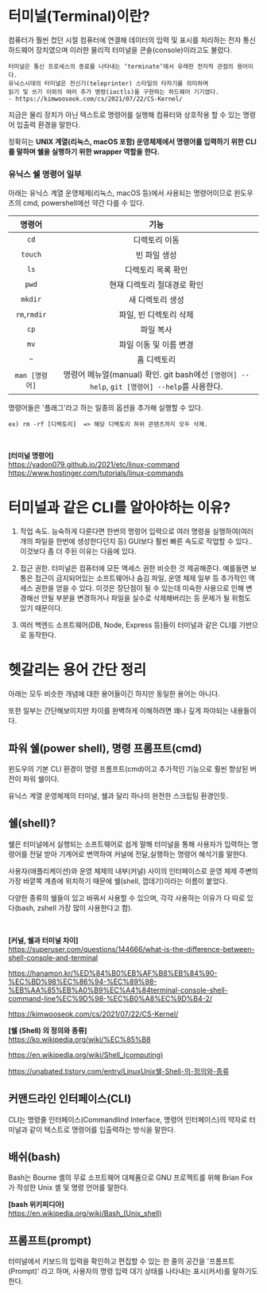 <!-- ## 백엔드 콘텐츠에 대하여 (node, Express DB auth 등등) -->

# 터미널(Terminal)이란?

컴퓨터가 훨씬 컸던 시절 컴퓨터에 연결해 데이터의 입력 및 표시를 처리하는 전자 통신 하드웨어 장치였으며 이러한 물리적 터미널을 콘솔(console)이라고도 불렀다.
```
터미널은 통신 프로세스의 종료를 나타내는 ‘terminate’에서 유래한 전자적 관점의 용어이다. 
유닉스시대의 터미널은 전신기(teleprinter) 스타일의 타자기를 의미하며 
읽기 및 쓰기 이외의 여러 추가 명령(ioctls)을 구현하는 하드웨어 기기였다.
- https://kimwooseok.com/cs/2021/07/22/CS-Kernel/
```
지금은 물리 장치가 아닌 텍스트로 명령어를 실행해 컴퓨터와 상호작용 할 수 있는 명령어 입출력 환경을 말한다. 

정확히는 **UNIX 계열(리눅스, macOS 포함) 운영체제에서 명령어를 입력하기 위한 CLI를 말하며 쉘을 실행하기 위한 wrapper 역할을 한다.**

<!-- **윈도우에선 파워 쉘, cmd(명령 프롬프트)가 터미널과 같은 개념.** -->

### 유닉스 쉘 명령어 일부

아래는 유닉스 계열 운영체제(리눅스, macOS 등)에서 사용되는 명령어이므로 윈도우즈의 cmd, powershell에선 약간 다를 수 있다. 

|명령어|기능|
|:---:|:---:|
|`cd`|디렉토리 이동|
|`touch`|빈 파일 생성|
|`ls`|디렉토리 목록 확인|
|`pwd`|현재 디렉토리 절대경로 확인|
|`mkdir`|새 디렉토리 생성|
|`rm`,`rmdir`|파일, 빈 디렉토리 삭제|
|`cp`|파일 복사|
|`mv`|파일 이동 및 이름 변경|
|`~`|홈 디렉토리|
|`man [명령어]`|명령어 메뉴얼(manual) 확인. git bash에선 `[명령어] --help`, `git [명령어] --help`를 사용한다.|


명령어들은 '플래그'라고 하는 일종의 옵션을 추가해 실행할 수 있다.


```
ex) rm -rf [디렉토리]  => 해당 디렉토리 하위 콘텐츠까지 모두 삭제.
```
<br>

**[터미널 명령어]** <br>
https://yadon079.github.io/2021/etc/linux-command<br>
https://www.hostinger.com/tutorials/linux-commands<br>


<!-- touch, ls는 유닉스 계열 운영체제 명령어이기 때문에 cmd에서 실행되지 않았다.
따라서 cmd(명령 프롬프트)에서는 echo $null >> filename으로, 파워쉘(윈도우 파워쉘)에서는 New-Item 생성해주었다.

cmd, 윈도우 파워쉘과 리눅스, 맥 명령어가 일부 다른 듯. 윈도우엔 쉘이 없는것인가?
-> 유닉스 계열 운영체제(리눅스 맥os)는 유닉스 쉘(bash shell, z shell 등)이 내장되어있다. -->

# 터미널과 같은 CLI를 알아야하는 이유?

1. 작업 속도. 능숙하게 다룬다면 한번의 명령어 입력으로 여러 명령을 실행하여(여러개의 파일을 한번에 생성한다던지 등) GUI보다 훨씬 빠른 속도로 작업할 수 있다.. 이것보다 좀 더 주된 이유는 다음에 있다.

2. 접근 권한. 터미널은 컴퓨터에 모든 액세스 권한 비슷한 것 제공해준다. 예를들면 보통은 접근이 금지되어있는 소프트웨어나 숨김 파일, 운영 체제 일부 등 추가적인 액세스 권한을 얻을 수 있다. 이것은 장단점이 될 수 있는데 미숙한 사용으로 인해 변경해선 안될 부분을 변경하거나 파일을 실수로 삭제해버리는 등 문제가 될 위험도 있기 때문이다.

3. 여러 백엔드 소프트웨어(DB, Node, Express 등)들이 터미널과 같은 CLI를 기반으로 동작한다. 

 
# 헷갈리는 용어 간단 정리

아래는 모두 비슷한 개념에 대한 용어들이긴 하지만 동일한 용어는 아니다. 

또한 일부는 간단해보이지만 차이를 완벽하게 이해하려면 꽤나 깊게 파야되는 내용들이다.

## 파워 쉘(power shell), 명령 프롬프트(cmd)

윈도우의 기본 CLI 환경이 명령 프롬프트(cmd)이고 추가적인 기능으로 훨씬 향상된 버전이 파워 쉘이다.

유닉스 계열 운영체제의 터미널, 쉘과 달리 하나의 완전한 스크립팅 환경인듯.

## 쉘(shell)?

쉘은 터미널에서 실행되는 소프트웨어로 쉽게 말해 터미널을 통해 사용자가 입력하는 명령어를 전달 받아 기계어로 변역하여 커널에 전달,실행하는 명령어 해석기를 말한다.

사용자(애플리케이션)와 운영 체제의 내부(커널) 사이의 인터페이스로 운영 체제 주변의 가장 바깥쪽 계층에 위치하기 때문에 쉘(shell, 껍데기)이라는 이름이 붙었다.

다양한 종류의 쉘들이 있고 바꿔서 사용할 수 있으며, 각각 사용하는 이유가 다 따로 있다(bash, zshell 가장 많이 사용한다고 함).

<br>

**[커널, 쉘과 터미널 차이]**<br>
https://superuser.com/questions/144666/what-is-the-difference-between-shell-console-and-terminal<br>

https://hanamon.kr/%ED%84%B0%EB%AF%B8%EB%84%90-%EC%BD%98%EC%86%94-%EC%89%98-%EB%AA%85%EB%A0%B9%EC%A4%84terminal-console-shell-command-line%EC%9D%98-%EC%B0%A8%EC%9D%B4-2/ <br>

https://kimwooseok.com/cs/2021/07/22/CS-Kernel/ <br>

**[쉘 (Shell) 의 정의와 종류]** <br>
https://ko.wikipedia.org/wiki/%EC%85%B8  <br>

https://en.wikipedia.org/wiki/Shell_(computing)  <br>

https://unabated.tistory.com/entry/LinuxUnix쉘-Shell-의-정의와-종류 

## 커맨드라인 인터페이스(CLI)

CLI는 명령줄 인터페이스(Commandlind Interface, 명령어 인터페이스)의 약자로 터미널과 같이 텍스트로 명령어를 입출력하는 방식을 말한다.


## 배쉬(bash)

Bash는 Bourne 셸의 무료 소프트웨어 대체품으로 GNU 프로젝트를 위해 Brian Fox가 작성한 Unix 셸 및 명령 언어를 말한다. <br>

**[bash 위키피디아]** <br>
https://en.wikipedia.org/wiki/Bash_(Unix_shell)

## 프롬프트(prompt)
터미널에서 키보드의 입력을 확인하고 편집할 수 있는 한 줄의 공간을 '프롬프트(Prompt)' 라고 하며, 사용자의 명령 입력 대기 상태를 나타내는 표시(커서)를 말하기도 한다.


<!-- ## Git Bash

git bash도 유닉스 쉘의 한 종류...
윈도우에서 git bash를 사용하는 이유 
https://www.atlassian.com/git/tutorials/git-bash -->







<!-- 
**[유닉스와 리눅스에 대하여]** <br>
https://www.softwaretestinghelp.com/unix-vs-linux/ -->

<!-- 유닉스 계열 운영체제만 쉘을 갖는것인가

윈도우 터미널, 파워쉘, cmd(command prompt, 명령 프롬프트) 모두 쉘인가? - 아닌듯.
cmd보다 파워쉘이 더 기능이 다양하고 윈도우 터미널은 두개를 합쳐놓은 느낌인듯 
<br>
https://junetony.junebest.com/entry/%EB%AA%85%EB%A0%B9-%ED%94%84%EB%A1%AC%ED%94%84%ED%8A%B8-vs-%ED%8C%8C%EC%9B%8C%EC%89%98-vs-%EC%9C%88%EB%8F%84%EC%9A%B0-%ED%84%B0%EB%AF%B8%EB%84%90-%EC%B0%A8%EC%9D%B4%EC%A0%90 -->

